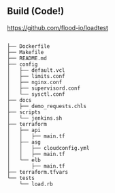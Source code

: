 ## Build (Code!)

https://github.com/flood-io/loadtest

<pre><code>
├── Dockerfile
├── Makefile
├── README.md
├── config
│   ├── default.vcl
│   ├── limits.conf
│   ├── nginx.conf
│   ├── supervisord.conf
│   └── sysctl.conf
├── docs
│   ├── demo_requests.chls
├── scripts
│   └── jenkins.sh
├── terraform
│   ├── api
│   │   ├── main.tf
│   ├── asg
│   │   ├── cloudconfig.yml
│   │   ├── main.tf
│   └── elb
│       ├── main.tf
├── terraform.tfvars
└── tests
    └── load.rb
  </code></pre>